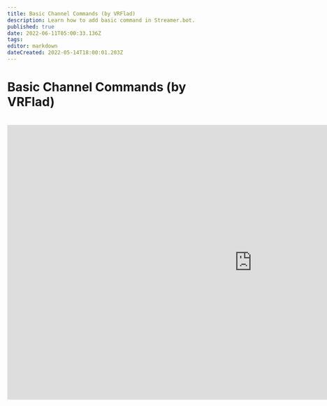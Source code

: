 ```yaml
---
title: Basic Channel Commands (by VRFlad)
description: Learn how to add basic command in Streamer.bot.
published: true
date: 2022-06-11T05:00:33.136Z
tags: 
editor: markdown
dateCreated: 2022-05-14T18:00:01.203Z
---
```


# Basic Channel Commands (by VRFlad)
<br>
<iframe width="1120" height="630" src="https://www.youtube.com/embed/ZXB6AMzdxxo" title="YouTube video player" frameborder="0" allow="accelerometer; autoplay; clipboard-write; encrypted-media; gyroscope; picture-in-picture" allowfullscreen></iframe>